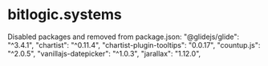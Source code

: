 # bitlogic.systems

Disabled packages and removed from package.json:
        "@glidejs/glide": "^3.4.1",
        "chartist": "^0.11.4",
        "chartist-plugin-tooltips": "0.0.17",
        "countup.js": "^2.0.5",
        "vanillajs-datepicker": "^1.0.3",
        "jarallax": "1.12.0",
